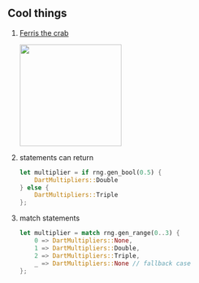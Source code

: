 ## Cool things

1. [Ferris the crab](https://rustacean.net/)

    <img src="https://rustacean.net/assets/rustacean-flat-gesture.png" width="200" height="200" />

2. statements can return

    ```rs
    let multiplier = if rng.gen_bool(0.5) {
        DartMultipliers::Double
    } else {
        DartMultipliers::Triple
    };
    ```

3. match statements

    ```rs
    let multiplier = match rng.gen_range(0..3) {
        0 => DartMultipliers::None,
        1 => DartMultipliers::Double,
        2 => DartMultipliers::Triple,
        _ => DartMultipliers::None // fallback case
    };
    ```

